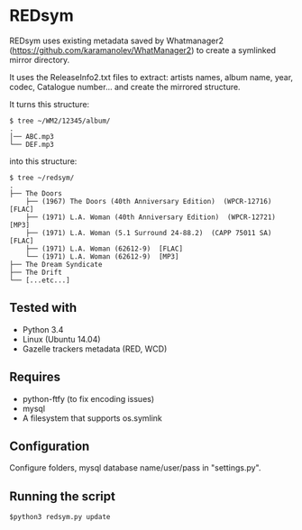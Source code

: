 # REDsym

REDsym uses existing metadata saved by Whatmanager2 (https://github.com/karamanolev/WhatManager2) to create a symlinked mirror directory.

It uses the ReleaseInfo2.txt files to extract: artists names, album name, year, codec, Catalogue number... and create the mirrored structure.

It turns this structure:

```
$ tree ~/WM2/12345/album/
.
│── ABC.mp3
└── DEF.mp3
```

into this structure:

```
$ tree ~/redsym/
.
├── The Doors
	├── (1967) The Doors (40th Anniversary Edition)  (WPCR-12716)  [FLAC]
	├── (1971) L.A. Woman (40th Anniversary Edition)  (WPCR-12721)  [MP3] 
	├── (1971) L.A. Woman (5.1 Surround 24-88.2)  (CAPP 75011 SA)  [FLAC]
	├── (1971) L.A. Woman (62612-9)  [FLAC] 
	└── (1971) L.A. Woman (62612-9)  [MP3] 
├── The Dream Syndicate
├── The Drift
└── [...etc...]
```

## Tested with

 - Python 3.4
 - Linux (Ubuntu 14.04)
 - Gazelle trackers metadata (RED, WCD)

## Requires

 - python-ftfy (to fix encoding issues)
 - mysql
 - A filesystem that supports os.symlink


## Configuration
Configure folders, mysql database name/user/pass in "settings.py".

## Running the script

	$python3 redsym.py update

